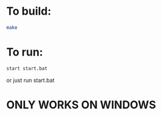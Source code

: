 # To build:

```bash
make
```

# To run:

```bash
start start.bat
```
or just run start.bat

# ONLY WORKS ON WINDOWS